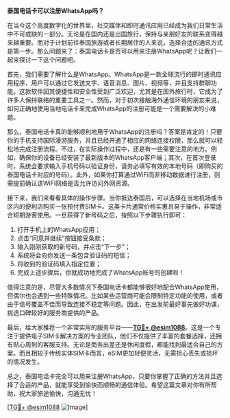 **泰国电话卡可以注册WhatsApp吗？**

在当今这个高度数字化的世界里，社交媒体和即时通讯应用已经成为我们日常生活中不可或缺的一部分。无论是在国内还是出国旅行，保持与亲朋好友的联系变得越来越重要。而对于计划前往泰国旅游或者长期居住的人来说，选择合适的通讯方式是第一步。那么问题来了：泰国电话卡是否可以用来注册WhatsApp呢？让我们一起来探讨一下这个问题吧。

首先，我们需要了解什么是WhatsApp。WhatsApp是一款全球流行的即时通讯应用程序，用户可以通过它发送文字、语音消息、图片、视频等，并且支持群聊功能。这款软件因其便捷性和安全性受到广泛欢迎，尤其是在国外旅行时，它成为了许多人保持联络的重要工具之一。然而，对于初次接触海外通信环境的朋友来说，如何正确地使用当地电话卡来完成WhatsApp的注册可能是一个需要解决的小难题。

那么，泰国电话卡真的能够顺利地用于WhatsApp的注册吗？答案是肯定的！只要你的手机支持国际漫游服务，并且已经开通了相应的网络连接权限，那么就可以轻松地完成注册流程。不过，在实际操作过程中，还是有一些需要注意的地方。例如，确保你的设备已经安装了最新版本的WhatsApp客户端；其次，在首次登录时，系统会要求输入手机号码以验证身份，请务必填写有效的本地号码（即购买的泰国电话卡对应的号码）。此外，如果你打算通过WiFi而非移动数据进行注册，则需提前确认该WiFi网络是否允许访问外网资源。

接下来，我们来看看具体的操作步骤。当你抵达泰国后，可以选择在当地机场或市区内的便利店购买一张预付费SIM卡。这类卡片通常价格实惠且易于操作，非常适合短期游客使用。一旦获得了新号码之后，按照以下步骤执行即可：

1. 打开手机上的WhatsApp应用；
2. 点击“同意并继续”按钮接受条款；
3. 输入刚刚获取的新号码，并点击“下一步”；
4. 系统将会向你发送一条包含验证码的短信；
5. 将收到的验证码填入指定位置；
6. 完成上述步骤后，你就成功地完成了WhatsApp账号的创建啦！

值得注意的是，尽管大多数情况下泰国电话卡都能够很好地配合WhatsApp使用，但偶尔也会遇到一些特殊情况。比如某些运营商可能会限制特定功能的使用，或者由于信号覆盖不佳而导致连接不稳定等问题。因此，在出发前最好事先做好功课，挑选口碑较好的服务商提供的产品。

最后，给大家推荐一个非常实用的服务平台——**[TG💪+ @esim1088](https://t.me/s/esim1088)**。这是一个专注于提供电子SIM卡解决方案的专业团队，他们不仅提供了丰富的套餐选择，还拥有贴心周到的客服支持。无论是商务出差还是休闲度假，都能找到最适合自己的方案。而且相较于传统实体SIM卡而言，eSIM更加轻便灵活，无需担心丢失或损坏的情况发生。

总之，泰国电话卡完全可以用来注册WhatsApp，只要你掌握了正确的方法并且选择了合适的产品，就能享受到愉快而顺畅的通信体验。希望这篇文章对你有所帮助，祝大家旅途愉快，沟通无忧！

[[TG💪+ @esim1088](https://t.me/s/esim1088) ![Image](https://i.postimg.cc/4NQfJmqS/Snipaste-2025-05-13-00-14-12.png)]
